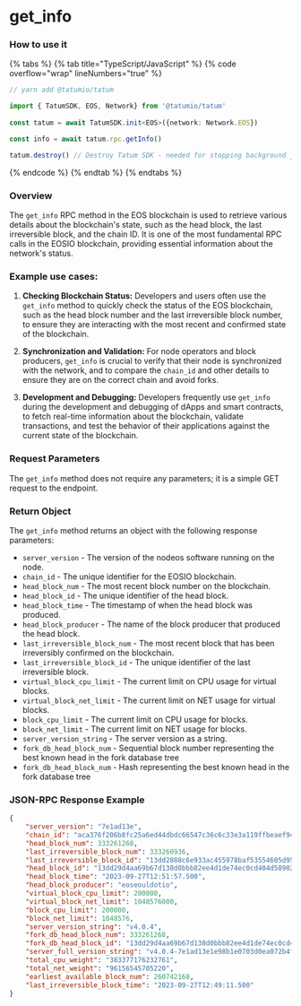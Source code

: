 # get_info

### How to use it

{% tabs %}
{% tab title="TypeScript/JavaScript" %}
{% code overflow="wrap" lineNumbers="true" %}
```typescript
// yarn add @tatumio/tatum

import { TatumSDK, EOS, Network} from '@tatumio/tatum'
  
const tatum = await TatumSDK.init<EOS>({network: Network.EOS})

const info = await tatum.rpc.getInfo()

tatum.destroy() // Destroy Tatum SDK - needed for stopping background jobs
```
{% endcode %}
{% endtab %}
{% endtabs %}

### Overview

The `get_info` RPC method in the EOS blockchain is used to retrieve various details about the blockchain's state, such as the head block, the last irreversible block, and the chain ID. It is one of the most fundamental RPC calls in the EOSIO blockchain, providing essential information about the network's status.

### Example use cases:

1. **Checking Blockchain Status:**
Developers and users often use the `get_info` method to quickly check the status of the EOS blockchain, such as the head block number and the last irreversible block number, to ensure they are interacting with the most recent and confirmed state of the blockchain.

2. **Synchronization and Validation:**
For node operators and block producers, `get_info` is crucial to verify that their node is synchronized with the network, and to compare the `chain_id` and other details to ensure they are on the correct chain and avoid forks.

3. **Development and Debugging:**
Developers frequently use `get_info` during the development and debugging of dApps and smart contracts, to fetch real-time information about the blockchain, validate transactions, and test the behavior of their applications against the current state of the blockchain.

### Request Parameters
The `get_info` method does not require any parameters; it is a simple GET request to the endpoint.

### Return Object
The `get_info` method returns an object with the following response parameters:
    
* `server_version` - The version of the nodeos software running on the node.
* `chain_id` - The unique identifier for the EOSIO blockchain.
* `head_block_num` - The most recent block number on the blockchain.
* `head_block_id` - The unique identifier of the head block.
* `head_block_time` - The timestamp of when the head block was produced.
* `head_block_producer` - The name of the block producer that produced the head block.
* `last_irreversible_block_num` - The most recent block that has been irreversibly confirmed on the blockchain.
* `last_irreversible_block_id` - The unique identifier of the last irreversible block.
* `virtual_block_cpu_limit` - The current limit on CPU usage for virtual blocks.
* `virtual_block_net_limit` - The current limit on NET usage for virtual blocks.
* `block_cpu_limit` - The current limit on CPU usage for blocks.
* `block_net_limit` - The current limit on NET usage for blocks.
* `server_version_string` - The server version as a string.
* `fork_db_head_block_num` - Sequential block number representing the best known head in the fork database tree
* `fork_db_head_block_num` - Hash representing the best known head in the fork database tree

### JSON-RPC Response Example

```json
{
    "server_version": "7e1ad13e",
    "chain_id": "aca376f206b8fc25a6ed44dbdc66547c36c6c33e3a119ffbeaef943642f0e906",
    "head_block_num": 333261268,
    "last_irreversible_block_num": 333260936,
    "last_irreversible_block_id": "13dd2888c6e933ac455978baf53554605d95e0e2d2abd0c1159ddb218936fe03",
    "head_block_id": "13dd29d4aa69b67d138d0bbb82ee4d1de74ec0cd404d58902381ea9d5bdbff67",
    "head_block_time": "2023-09-27T12:51:57.500",
    "head_block_producer": "eoseouldotio",
    "virtual_block_cpu_limit": 200000,
    "virtual_block_net_limit": 1048576000,
    "block_cpu_limit": 200000,
    "block_net_limit": 1048576,
    "server_version_string": "v4.0.4",
    "fork_db_head_block_num": 333261268,
    "fork_db_head_block_id": "13dd29d4aa69b67d138d0bbb82ee4d1de74ec0cd404d58902381ea9d5bdbff67",
    "server_full_version_string": "v4.0.4-7e1ad13e1e98b1e0703d0ea072b4fca5419cfdbe",
    "total_cpu_weight": "383377176232761",
    "total_net_weight": "96156545705220",
    "earliest_available_block_num": 260742168,
    "last_irreversible_block_time": "2023-09-27T12:49:11.500"
}
```